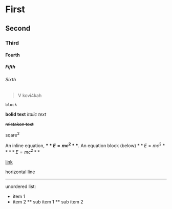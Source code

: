 # First
## Second
### Third
#### Fourth
##### Fifth
###### Sixth

> V kovi4kah

```
block
```

**bolid text**
_italic text_

~~mistaken text~~

sqare<sup>2</sup>

An inline equation, **$**E=mc^2**$**. An equation block (below)
$**E=mc^2**$
$**E=mc^2**$

[link](https://docs.github.com/ru/get-started/writing-on-github/getting-started-with-writing-and-formatting-on-github/basic-writing-and-formatting-syntax#quoting-text)

horizontal line
- - - 
unordered list:
- item 1
- item 2
  ** sub item 1
  ** sub item 2


